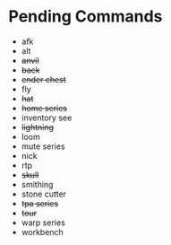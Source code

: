 # Pending Commands

- afk
- alt
- ~~anvil~~
- ~~back~~
- ~~ender chest~~
- fly
- ~~hat~~
- ~~home series~~
- inventory see
- ~~lightning~~
- loom
- mute series
- nick
- rtp
- ~~skull~~
- smithing
- stone cutter
- ~~tpa series~~
- ~~tour~~
- warp series
- workbench